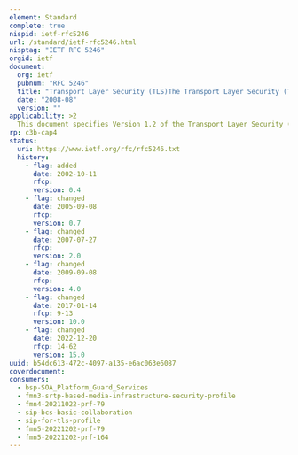 ```yaml
---
element: Standard
complete: true
nispid: ietf-rfc5246
url: /standard/ietf-rfc5246.html
nisptag: "IETF RFC 5246"
orgid: ietf
document:
  org: ietf
  pubnum: "RFC 5246"
  title: "Transport Layer Security (TLS)The Transport Layer Security (TLS) Protocol Version 1.2"
  date: "2008-08"
  version: ""
applicability: >2
  This document specifies Version 1.2 of the Transport Layer Security (TLS) protocol. The TLS protocol provides communications security over the Internet. The protocol allows client/server applications to communicate in a way that is designed to prevent eavesdropping, tampering, or message forgery.
rp: c3b-cap4
status:
  uri: https://www.ietf.org/rfc/rfc5246.txt
  history: 
    - flag: added
      date: 2002-10-11
      rfcp: 
      version: 0.4
    - flag: changed
      date: 2005-09-08
      rfcp: 
      version: 0.7
    - flag: changed
      date: 2007-07-27
      rfcp: 
      version: 2.0
    - flag: changed
      date: 2009-09-08
      rfcp: 
      version: 4.0
    - flag: changed
      date: 2017-01-14
      rfcp: 9-13
      version: 10.0
    - flag: changed
      date: 2022-12-20
      rfcp: 14-62
      version: 15.0
uuid: b54dc613-472c-4097-a135-e6ac063e6087
coverdocument:
consumers:
  - bsp-SOA_Platform_Guard_Services
  - fmn3-srtp-based-media-infrastructure-security-profile
  - fmn4-20211022-prf-79
  - sip-bcs-basic-collaboration
  - sip-for-tls-profile
  - fmn5-20221202-prf-79
  - fmn5-20221202-prf-164
---
```

